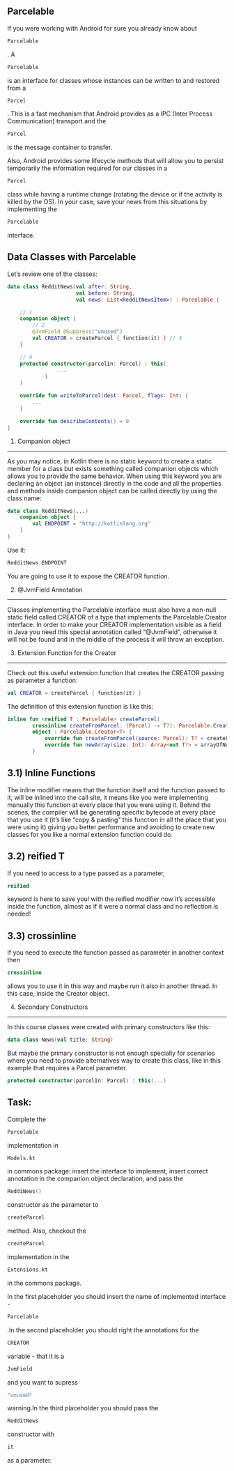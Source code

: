 Parcelable
----------

If you were working with Android for sure you already know about
```kotlin
Parcelable
```      
. A
```kotlin
Parcelable
```      
is an interface for classes whose instances can be written to and restored from a
```kotlin
Parcel
```      
. This is a fast mechanism that Android provides as a IPC (Inter Process Communication) transport and the
```kotlin
Parcel
```      
is the message container to transfer.

Also, Android provides some lifecycle methods that will allow you to persist temporarily the information required for our classes in a
```kotlin
Parcel
```      
class while having a runtime change (rotating the device or if the activity is killed by the OS). In your case, save your news from this situations by implementing the
```kotlin
Parcelable
```      
interface.

Data Classes with Parcelable
----------------------------

Let’s review one of the classes:


```kotlin
data class RedditNews(val after: String,
                      val before: String,
                      val news: List<RedditNewsItem>) : Parcelable {

    // 1
    companion object {
        // 2
        @JvmField @Suppress("unused")
        val CREATOR = createParcel { function(it) } // 3
    }

    // 4
    protected constructor(parcelIn: Parcel) : this(
                ...
            }
    )

    override fun writeToParcel(dest: Parcel, flags: Int) {
        ...
    }

    override fun describeContents() = 0
}
```      
1. Companion object
-------------------

As you may notice, in Kotlin there is no static keyword to create a static member for a class but exists something called companion objects which allows you to provide the same behavior. When using this keyword you are declaring an object (an instance) directly in the code and all the properties and methods inside companion object can be called directly by using the class name:


```kotlin
data class RedditNews(...)
    companion object {
        val ENDPOINT = "http://kotlinlang.org"
    }
}
```      
Use it:


```kotlin
RedditNews.ENDPOINT
```      
You are going to use it to expose the CREATOR function.

2. @JvmField Annotation
-----------------------

Classes implementing the Parcelable interface must also have a non-null static field called CREATOR of a type that implements the Parcelable.Creator interface. In order to make your CREATOR implementation visible as a field in Java you need this special annotation called “@JvmField”, otherwise it will not be found and in the middle of the process it will throw an exception.

3. Extension Function for the Creator
-------------------------------------

Check out this useful extension function that creates the CREATOR passing as parameter a function:


```kotlin
val CREATOR = createParcel { function(it) }
```      
The definition of this extension function is like this:


```kotlin
inline fun <reified T : Parcelable> createParcel(
        crossinline createFromParcel: (Parcel) -> T?): Parcelable.Creator<T> =
        object : Parcelable.Creator<T> {
            override fun createFromParcel(source: Parcel): T? = createFromParcel(source)
            override fun newArray(size: Int): Array<out T?> = arrayOfNulls(size)
        }
```      
3.1) Inline Functions
---------------------

The inline modifier means that the function itself and the function passed to it, will be inlined into the call site, it means like you were implementing manually this function at every place that you were using it. Behind the scenes, the compiler will be generating specific bytecode at every place that you use it (it’s like “copy & pasting” this function in all the place that you were using it) giving you better performance and avoiding to create new classes for you like a normal extension function could do.

3.2) reified T
--------------

If you need to access to a type passed as a parameter,
```kotlin
reified
```      
keyword is here to save you! with the reified modifier now it’s accessible inside the function, almost as if it were a normal class and no reflection is needed!

3.3) crossinline
----------------

If you need to execute the function passed as parameter in another context then
```kotlin
crossinline
```      
allows you to use it in this way and maybe run it also in another thread. In this case, inside the Creator object.

4. Secondary Constructors
-------------------------

In this course classes were created with primary constructors like this:


```kotlin
data class News(val title: String)
```      
But maybe the primary constructor is not enough specially for scenarios where you need to provide alternatives way to create this class, like in this example that requires a Parcel parameter.


```kotlin
protected constructor(parcelIn: Parcel) : this(...)
```      
Task:
-----

Complete the
```kotlin
Parcelable
```      
implementation in
```kotlin
Models.kt
```      
in commons package: insert the interface to implement, insert correct annotation in the companion object declaration, and pass the
```kotlin
ReddiNews()
```      
constructor as the parameter to
```kotlin
createParcel
```      
method. Also, checkout the
```kotlin
createParcel
```      
implementation in the
```kotlin
Extensions.kt
```      
in the commons package.

  
In the first placeholder you should insert the name of implemented interface -
```kotlin
Parcelable
```      
.In the second placeholder you should right the annotations for the
```kotlin
CREATOR
```      
variable - that it is a
```kotlin
JvmField
```      
and you want to supress
```kotlin
"unused"
```      
warning.In the third placeholder you should pass the
```kotlin
RedditNews
```      
constructor with
```kotlin
it
```      
as a parameter.  
